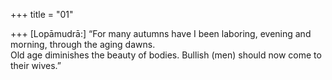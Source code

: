 +++
title = "01"

+++
[Lopāmudrā:] “For many autumns have I been laboring, evening and  morning, through the aging dawns.  
Old age diminishes the beauty of bodies. Bullish (men) should now come  to their wives.”  
